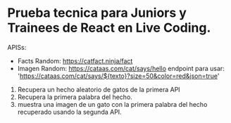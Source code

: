 # Prueba tecnica para Juniors y Trainees de React en Live Coding.

APISs: 
- Facts Random: https://catfact.ninja/fact
- Imagen Random: https://cataas.com/cat/says/hello
        endpoint para usar: 'https://cataas.com/cat/says/${texto}?size=50&color=red&json=true'


1. Recupera un hecho aleatorio de gatos de la primera API
2. Recupera la primera palabra del hecho.
3. muestra una imagen de un gato con la primera palabra del hecho recuperado usando la segunda API.